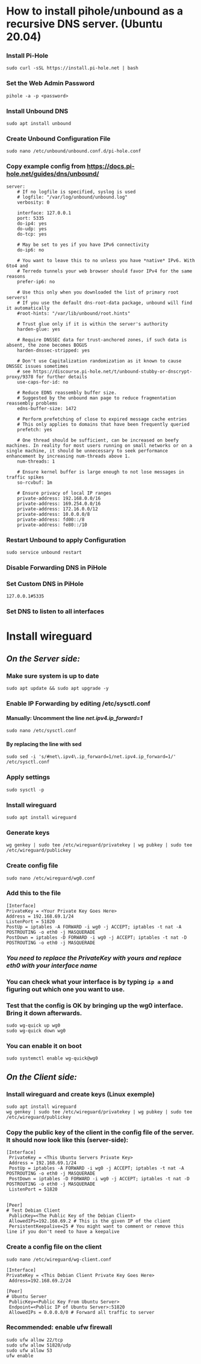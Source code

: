 # How to install pihole/unbound as a recursive DNS server. (Ubuntu 20.04)

### Install Pi-Hole
`sudo curl -sSL https://install.pi-hole.net​ | bash`

### Set the Web Admin Password
`pihole -a -p <password>`

### Install Unbound DNS
`sudo apt install unbound`

### Create Unbound Configuration File
`sudo nano /etc/unbound/unbound.conf.d/pi-hole.conf`

### Copy example config from https://docs.pi-hole.net/guides/dns/unbound/
```
server:
    # If no logfile is specified, syslog is used
    # logfile: "/var/log/unbound/unbound.log"
    verbosity: 0

    interface: 127.0.0.1
    port: 5335
    do-ip4: yes
    do-udp: yes
    do-tcp: yes

    # May be set to yes if you have IPv6 connectivity
    do-ip6: no

    # You want to leave this to no unless you have *native* IPv6. With 6to4 and
    # Terredo tunnels your web browser should favor IPv4 for the same reasons
    prefer-ip6: no

    # Use this only when you downloaded the list of primary root servers!
    # If you use the default dns-root-data package, unbound will find it automatically
    #root-hints: "/var/lib/unbound/root.hints"

    # Trust glue only if it is within the server's authority
    harden-glue: yes

    # Require DNSSEC data for trust-anchored zones, if such data is absent, the zone becomes BOGUS
    harden-dnssec-stripped: yes

    # Don't use Capitalization randomization as it known to cause DNSSEC issues sometimes
    # see https://discourse.pi-hole.net/t/unbound-stubby-or-dnscrypt-proxy/9378 for further details
    use-caps-for-id: no

    # Reduce EDNS reassembly buffer size.
    # Suggested by the unbound man page to reduce fragmentation reassembly problems
    edns-buffer-size: 1472

    # Perform prefetching of close to expired message cache entries
    # This only applies to domains that have been frequently queried
    prefetch: yes

    # One thread should be sufficient, can be increased on beefy machines. In reality for most users running on small networks or on a single machine, it should be unnecessary to seek performance enhancement by increasing num-threads above 1.
    num-threads: 1

    # Ensure kernel buffer is large enough to not lose messages in traffic spikes
    so-rcvbuf: 1m

    # Ensure privacy of local IP ranges
    private-address: 192.168.0.0/16
    private-address: 169.254.0.0/16
    private-address: 172.16.0.0/12
    private-address: 10.0.0.0/8
    private-address: fd00::/8
    private-address: fe80::/10
```

### Restart Unbound to apply Configuration
`sudo service unbound restart`

### Disable Forwarding DNS in PiHole

### Set Custom DNS in PiHole
`127.0.0.1#5335`

### Set DNS to listen to all interfaces

# Install wireguard

## *On the Server side:*
### Make sure system is up to date
`sudo apt update && sudo apt upgrade -y`

### Enable IP Forwarding by editing /etc/sysctl.conf

#### Manually: Uncomment the line _net.ipv4.ip_forward=1_
`sudo nano /etc/sysctl.conf`

#### By replacing the line with sed
`sudo sed -i 's/#net\.ipv4\.ip_forward=1/net.ipv4.ip_forward=1/' /etc/sysctl.conf`

### Apply settings
`sudo sysctl -p`

### Install wireguard
`sudo apt install wireguard`

### Generate keys
`wg genkey | sudo tee /etc/wireguard/privatekey | wg pubkey | sudo tee /etc/wireguard/publickey`

### Create config file
`sudo nano /etc/wireguard/wg0.conf`

### Add this to the file
```
[Interface]
PrivateKey = <Your Private Key Goes Here>
Address = 192.168.69.1/24
ListenPort = 51820
PostUp = iptables -A FORWARD -i wg0 -j ACCEPT; iptables -t nat -A POSTROUTING -o eth0 -j MASQUERADE
PostDown = iptables -D FORWARD -i wg0 -j ACCEPT; iptables -t nat -D POSTROUTING -o eth0 -j MASQUERADE
```
### _You need to replace the PrivateKey with yours and replace eth0 with your interface name_
### You can check what your interface is by typing `ip a` and figuring out which one you want to use.

### Test that the config is OK by bringing up the wg0 interface. Bring it down afterwards.
```
sudo wg-quick up wg0
sudo wg-quick down wg0
```
### You can enable it on boot
`sudo systemctl enable wg-quick@wg0`

## *On the Client side:*

### Install wireguard and create keys (Linux exemple)
```
sudo apt install wireguard
wg genkey | sudo tee /etc/wireguard/privatekey | wg pubkey | sudo tee /etc/wireguard/publickey
```

### Copy the public key of the client in the config file of the server. It should now look like this (server-side):
```
[Interface]
 PrivateKey = <This Ubuntu Servers Private Key>
 Address = 192.168.69.1/24
 PostUp = iptables -A FORWARD -i wg0 -j ACCEPT; iptables -t nat -A POSTROUTING -o eth0 -j MASQUERADE
 PostDown = iptables -D FORWARD -i wg0 -j ACCEPT; iptables -t nat -D POSTROUTING -o eth0 -j MASQUERADE
 ListenPort = 51820
 

[Peer]
# Test Debian Client
 PublicKey=<The Public Key of the Debian Client>
 AllowedIPs=192.168.69.2 # This is the given IP of the client
 PersistentKeepalive=25 # You might want to comment or remove this line if you don't need to have a keepalive
```

### Create a config file on the client
`sudo nano /etc/wireguard/wg-client.conf`
```
[Interface]
PrivateKey = <This Debian Client Private Key Goes Here>
 Address=192.168.69.2/24

[Peer]
# Ubuntu Server
 PublicKey=<Public Key From Ubuntu Server>
 Endpoint=<Public IP of Ubuntu Server>:51820
 AllowedIPs = 0.0.0.0/0 # Forward all traffic to server
```

### Recommended: enable ufw firewall
```
sudo ufw allow 22/tcp
sudo ufw allow 51820/udp
sudo ufw allow 53
ufw enable
```
